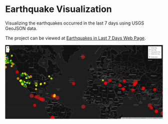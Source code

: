 # Earthquake Visualization
Visualizing the earthquakes occurred in the last 7 days using USGS GeoJSON data. 

The project can be viewed at [Earthquakes in Last 7 Days Web Page](https://ahmedgurbuz.github.io/SMU_Assignments/WK_17_Mapping_Web/index.html "Earthquakes in Last 7 Days Web Page"). 

<img src="images/map.JPG">